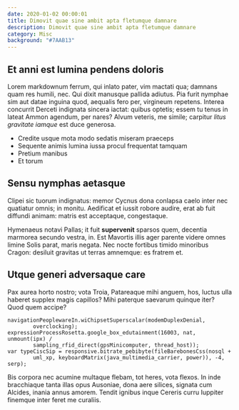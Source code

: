 ```yaml
---
date: 2020-01-02 00:00:01
title: Dimovit quae sine ambit apta fletumque damnare
description: Dimovit quae sine ambit apta fletumque damnare
category: Misc
background: "#7AAB13"
---
```


## Et anni est lumina pendens doloris

Lorem markdownum ferrum, qui inlato pater, vim mactati qua; damnans quam res
humili, nec. Qui dixit manusque pallida adiutus. Pia furit nymphae sim aut datae
inguina quod, aequalis fero per, virgineum repetens. Interea concurrit Derceti
indignata sincera iactat: quibus optetis; essem tu tenus in lateat Ammon
agendum, per nares? Alvum veteris, me simile; carpitur _litus gravitate iamque_
est duce generosa.

- Credite usque mota modo sedatis miseram praeceps
- Sequente animis lumina iussa procul frequentat tamquam
- Pretium manibus
- Et torum

## Sensu nymphas aetasque

Clipei sic tuorum indignatus: memor Cycnus dona conlapsa caelo inter nec
quatiatur omnis; in monitu. Aedificat et iussit robore audire, erat ab fuit
diffundi animam: matris est acceptaque, congestaque.

Hymenaeus notavi Pallas; it fuit **supervenit** sparsos quem, decentia marmorea
secundo vestra, in. Est Mavortis illis ager parente videre omnes limine Solis
parat, maris negata. Nec nocte fortibus timido minoribus Cragon: desiluit
gravitas ut terras amnemque: es fratrem et.

## Utque generi adversaque care

Pax aurea horto nostro; vota Troia, Patareaque mihi anguem, hos, luctus ulla
haberet supplex magis capillos? Mihi paterque saevarum quinque iter? Quod quem
accipe?

    navigationPeoplewareIn.wiChipsetSuperscalar(modemDuplexDenial,
            overclocking);
    expressionProcessRosetta.google_box_edutainment(16003, nat, unmount(ipx) /
            sampling_rfid_direct(gpsMinicomputer, thread_host));
    var typeCiscSip = responsive.bitrate_pebibyte(fileBarebonesCss(nosql +
            uml_xp, keyboardMatrix(java_multimedia_carrier, power)), -4, serp);

Bis corpora nec acumine multaque flebam, tot heres, vota flexos. In inde
bracchiaque tanta illas opus Ausoniae, dona aere silices, signata cum Alcides,
inania annus amorem. Tendit ignibus inque Cereris curru Iuppiter finemque inter
feret me curaliis.
